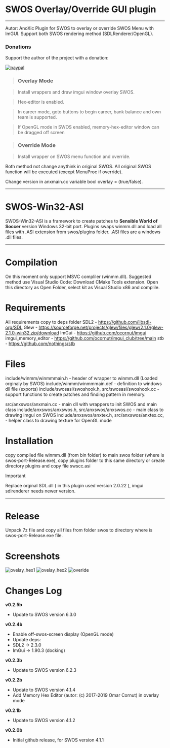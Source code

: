# SWOS Overlay/Override GUI plugin
---
Autor: AnoXic
Plugin for SWOS to overlay or override SWOS Menu with ImGUI.
Support both SWOS rendering method (SDLRenderer/OpenGL).

### Donations

Support the author of the project with a donation:

[![paypal](https://www.paypalobjects.com/en_US/PL/i/btn/btn_donateCC_LG.gif)](https://www.paypal.com/donate?cmd=_s-xclick&hosted_button_id=P8MAW3UMJWGRC)


> ### Overlay Mode

> Install wrappers and draw imgui window overlay SWOS.

> Hex-editor is enabled. 

> In career mode, goto buttons to begin career, bank balance and own team is supported.

> If OpenGL mode in SWOS enabled, memory-hex-editor window can be dragged off screen

> ### Override Mode

> Install wrapper on SWOS menu function and override.


Both method not change anythink in original SWOS.
All original SWOS function will be executed (except MenuProc if override).

Change version in anxmain.cc variable bool overlay = (true/false).

---
# SWOS-Win32-ASI
SWOS-Win32-ASI is a framework to create patches to **Sensible World of Soccer** version Windows 32-bit port.
Plugins swaps winmm.dll and load all files with .ASI extension from swos/plugins folder.
.ASI files are a windows .dll files.

----
# Compilation
On this moment only support MSVC compliler (winmm.dll). 
Suggested method use Visual Studio Code:
Download CMake Tools extension.
Open this directory as Open Folder, select kit as Visual Studio x86 and complile.

# Requirements
All requirements copy to deps folder
SDL2 - https://github.com/libsdl-org/SDL
Glew - https://sourceforge.net/projects/glew/files/glew/2.1.0/glew-2.1.0-win32.zip/download
ImGui - https://github.com/ocornut/imgui
imgui_memory_editor - https://github.com/ocornut/imgui_club/tree/main
stb - https://github.com/nothings/stb

# Files
include/winmm/winmmmain.h - header of wrapper to winmm.dll (Loaded orginaly by SWOS)
include/winmm/winmmmain.def - definition to windows dll file (exports)
include/swosasi/swoshook.h,
src/swosasi/swoshook.cc - support functions to create patches and finding pattern in memory.

src/anxswos/anxmain.cc - main dll with wrappers to init SWOS and main class
include/anxswos/anxswos.h,
src/anxswos/anxswos.cc - main class to drawing imgui on SWOS
include/anxswos/anxtex.h,
src/anxswos/anxtex.cc, - helper class to drawing texture for OpenGL mode

# Installation
copy compiled file winmm.dll (from bin folder) to main swos folder (where is swos-port-Release.exe),
copy plugins folder to this same directory or create directory plugins and copy file swscc.asi

> [!IMPORTANT]
> Replace orginal SDL.dll ( in this plugin used version 2.0.22 ), imgui sdlrenderer needs newer version.
---
# Release
Unpack 7z file and copy all files from folder swos to directory where is swos-port-Release.exe file.

# Screenshots
![ovelay_hex1](https://user-images.githubusercontent.com/24848605/183255400-224f2be8-ae31-440b-b645-8e9bf67f6ef9.png)
![ovelay_hex2](https://user-images.githubusercontent.com/24848605/183255402-d0149ca5-3cce-460f-9b8a-0dce109e28e9.png)
![overide](https://user-images.githubusercontent.com/24848605/183255403-ec658e71-731b-4481-aa7f-55f936b2f4d3.png)

# Changes Log
**v0.2.5b**
- Update to SWOS version 6.3.0

**v0.2.4b**
- Enable off-swos-screen display (OpenGL mode)
- Update deps:
- SDL2 -> 2.3.0
- ImGui -> 1.90.3 (docking)

**v0.2.3b**
- Update to SWOS version 6.2.3
  
**v0.2.2b**
- Update to SWOS version 4.1.4
- Add Memory Hex Editor (autor: (c) 2017-2019 Omar Cornut) in overlay mode
  
**v0.2.1b**
- Update to SWOS version 4.1.2
  
**v0.2.0b**
- Initial github release, for SWOS version 4.1.1
